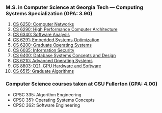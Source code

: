 ### M.S. in Computer Science at Georgia Tech &mdash; Computing Systems Specialization (GPA: 3.90)

 1. [CS 6250: Computer Networks](https://omscs.gatech.edu/cs-6250-computer-networks)
 2. [CS 6290: High Performance Computer Architecture](https://omscs.gatech.edu/cs-6290-high-performance-computer-architecture)
 3. [CS 6340: Software Analysis](https://omscs.gatech.edu/cs-6340-software-analysis)
 4. [CS 6291: Embedded Systems Optimization](https://omscs.gatech.edu/cs-6291-embedded-systems-optimization)
 5. [CS 6200: Graduate Operating Systems](https://omscs.gatech.edu/cs-6200-introduction-operating-systems)
 6. [CS 6035: Information Security](https://omscs.gatech.edu/cs-6035-introduction-information-security)
 7. [CS 6400: Database Systems Concepts and Design](https://omscs.gatech.edu/cs-6400-database-systems-concepts-and-design)
 8. [CS 6210: Advanced Operating Systems](https://omscs.gatech.edu/cs-6210-advanced-operating-systems)
 9. [CS 8803-O21: GPU Hardware and Software](https://omscs.gatech.edu/cs-8803-o21-gpu-hardware-and-software)
 10. [CS 6515: Graduate Algorithms](https://omscs.gatech.edu/cs-6515-intro-graduate-algorithms)

### Computer Science courses taken at CSU Fullerton (GPA: 4.00)
 - CPSC 335: Algorithm Engineering
 - CPSC 351: Operating Systems Concepts
 - CPSC 362: Software Engineering

<!--

Good tips for further customization of the profile page:
https://www.youtube.com/watch?v=n6d4KHSKqGk&t

Cards to update every 4 hours.

### Hi there 👋

**gaubiago/gaubiago** is a ✨ _special_ ✨ repository because its `README.md` (this file) appears on your GitHub profile.

Here are some ideas to get you started:

- 🔭 I’m currently working on ...
- 🌱 I’m currently learning ...
- 👯 I’m looking to collaborate on ...
- 🤔 I’m looking for help with ...
- 💬 Ask me about ...
- 📫 How to reach me: ...
- 😄 Pronouns: ...
- ⚡ Fun fact: ...

-->
